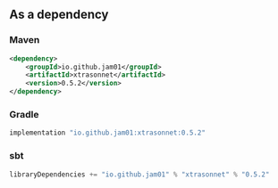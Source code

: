 ## As a dependency

### Maven

``` xml
<dependency>
    <groupId>io.github.jam01</groupId>
    <artifactId>xtrasonnet</artifactId>
    <version>0.5.2</version>
</dependency>
```

### Gradle
``` groovy
implementation "io.github.jam01:xtrasonnet:0.5.2"
```

### sbt
``` groovy
libraryDependencies += "io.github.jam01" % "xtrasonnet" % "0.5.2"
```

[//]: # ()
[//]: # (## Standalone)

[//]: # ()
[//]: # (Download the [xtrasonnet executable]&#40;https://github.com/jam01/xtrasonnet/releases/0.5.2/xtr.bin&#41;)
